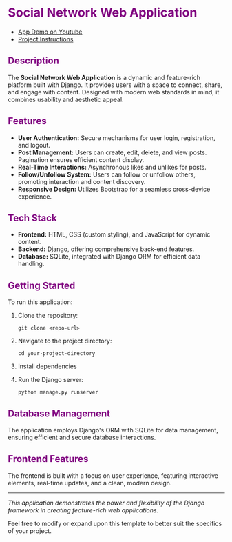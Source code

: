 # <span style="color:purple">Social Network Web Application</span>

- [App Demo on Youtube](https://youtu.be/Zl3lXxKCaPc)
- [Project Instructions](https://cs50.harvard.edu/web/2020/projects/4/network/)

## <span style="color:purple">Description</span>

The **Social Network Web Application** is a dynamic and feature-rich platform built with Django. It provides users with a space to connect, share, and engage with content. Designed with modern web standards in mind, it combines usability and aesthetic appeal.

## <span style="color:purple">Features</span>

- **User Authentication:** Secure mechanisms for user login, registration, and logout.
- **Post Management:** Users can create, edit, delete, and view posts. Pagination ensures efficient content display.
- **Real-Time Interactions:** Asynchronous likes and unlikes for posts.
- **Follow/Unfollow System:** Users can follow or unfollow others, promoting interaction and content discovery.
- **Responsive Design:** Utilizes Bootstrap for a seamless cross-device experience.

## <span style="color:purple">Tech Stack</span>

- **Frontend:** HTML, CSS (custom styling), and JavaScript for dynamic content.
- **Backend:** Django, offering comprehensive back-end features.
- **Database:** SQLite, integrated with Django ORM for efficient data handling.

## <span style="color:purple">Getting Started</span>

To run this application:

1. Clone the repository:
    ```
    git clone <repo-url>
    ```

2. Navigate to the project directory:
    ```
    cd your-project-directory
    ```

3. Install dependencies


4. Run the Django server:
    ```
    python manage.py runserver
    ```

## <span style="color:purple">Database Management</span>

The application employs Django's ORM with SQLite for data management, ensuring efficient and secure database interactions.

## <span style="color:purple">Frontend Features</span>

The frontend is built with a focus on user experience, featuring interactive elements, real-time updates, and a clean, modern design.

---

*This application demonstrates the power and flexibility of the Django framework in creating feature-rich web applications.*

Feel free to modify or expand upon this template to better suit the specifics of your project.